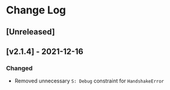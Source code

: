 # Change Log

## [Unreleased]

## [v2.1.4] - 2021-12-16

### Changed

* Removed unnecessary `S: Debug` constraint for `HandshakeError`
